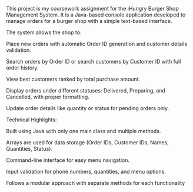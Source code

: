 This project is my coursework assignment for the iHungry Burger Shop Management System.
It is a Java-based console application developed to manage orders for a burger shop with a simple text-based interface.

The system allows the shop to:

Place new orders with automatic Order ID generation and customer details validation.

Search orders by Order ID or search customers by Customer ID with full order history.

View best customers ranked by total purchase amount.

Display orders under different statuses: Delivered, Preparing, and Cancelled, with proper formatting.

Update order details like quantity or status for pending orders only.

Technical Highlights:

Built using Java with only one main class and multiple methods.

Arrays are used for data storage (Order IDs, Customer IDs, Names, Quantities, Status).

Command-line interface for easy menu navigation.

Input validation for phone numbers, quantities, and menu options.

Follows a modular approach with separate methods for each functionality
